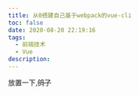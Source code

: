 ```yaml
---
title: 从0搭建自己基于webpack的vue-cli
toc: false
date: 2020-08-20 22:19:16
tags: 
  - 前端技术
  - Vue
description:
---
```


放置一下,~~鸽了~~

<!-- more -->
